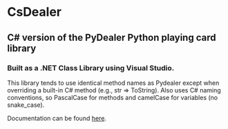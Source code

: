 # CsDealer

## C# version of the PyDealer Python playing card library
### Built as a .NET Class Library using Visual Studio.

This library tends to use identical method names as Pydealer except when overriding a built-in C# method (e.g., str => ToString). Also uses C# naming conventions, so PascalCase for methods and camelCase for variables (no snake_case).

Documentation can be found [here](./Documentation/README.md).
